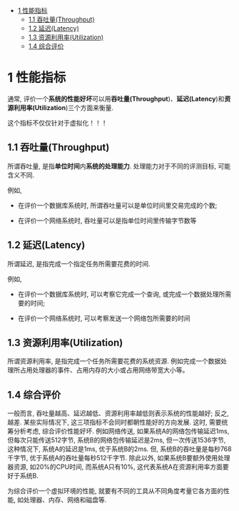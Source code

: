 
<!-- @import "[TOC]" {cmd="toc" depthFrom=1 depthTo=6 orderedList=false} -->

<!-- code_chunk_output -->

* [1 性能指标](#1-性能指标)
	* [1.1 吞吐量(Throughput)](#11-吞吐量throughput)
	* [1.2 延迟(Latency)](#12-延迟latency)
	* [1.3 资源利用率(Utilization)](#13-资源利用率utilization)
	* [1.4 综合评价](#14-综合评价)

<!-- /code_chunk_output -->

# 1 性能指标

通常, 评价一个**系统的性能好坏**可以用**吞吐量(Throughput**)、**延迟(Latency**)和**资源利用率(Utilization**)三个方面来衡量.

这个指标不仅仅针对于虚拟化！！！

## 1.1 吞吐量(Throughput)

所谓吞吐量, 是指**单位时间**内**系统的处理能力**. 处理能力对于不同的评测目标, 可能含义不同. 

例如,

- 在评价一个数据库系统时, 所谓吞吐量可以是单位时间里交易完成的个数;

- 在评价一个网络系统时, 吞吐量可以是指单位时间里传输字节数等

## 1.2 延迟(Latency)

所谓延迟, 是指完成一个指定任务所需要花费的时间.

例如,

- 在评价一个数据库系统时, 可以考察它完成一个查询, 或完成一个数据处理所需要的时间;

- 在评价一个网络系统时, 可以考察发送一个网络包所需要的时间

## 1.3 资源利用率(Utilization)

所谓资源利用率, 是指完成一个任务所需要花费的系统资源. 例如完成一个数据处理所占用处理器的事件、占用内存的大小或占用网络带宽大小等。

## 1.4 综合评价

一般而言, 吞吐量越高、延迟越低、资源利用率越低则表示系统的性能越好; 反之, 越差. 某些实际情况下, 这三项指标不会同时都朝性能好的方向发展. 这时, 需要统筹分析考虑, 综合评价性能好坏. 例如网络传送, 如果系统A的网络包传输延迟1ms, 但每次只能传送512字节, 系统B的网络包传输延迟是2ms, 但一次传送1536字节, 这种情况下, 系统A的延迟是1ms, 优于系统B的2ms. 但, 系统B的吞吐量是每秒768千字节, 优于系统A的吞吐量每秒512千字节. 除此以外, 如果系统B要额外使用处理器资源, 如20%的CPU时间, 而系统A只有10%, 这代表系统A在资源利用率方面要好于系统B.

为综合评价一个虚拟环境的性能, 就要有不同的工具从不同角度考量它各方面的性能, 如处理器、内存、网络和磁盘等.